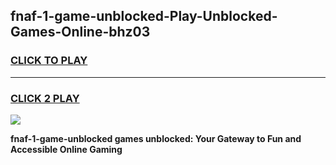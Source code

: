 
## fnaf-1-game-unblocked-Play-Unblocked-Games-Online-bhz03
<h3>
<a href="https://premium76.site?title=fnaf-1-game-unblocked&ref=25A">CLICK TO PLAY</a></h3>
<hr>

<h3>
<a href="https://premium76.site?title=fnaf-1-game-unblocked&ref=25A">CLICK 2 PLAY</a>
  
</h3>

<a href="https://premium76.site?title=fnaf-1-game-unblocked&ref=25A"><img src="https://clearcache.store/games.png"></a>


**fnaf-1-game-unblocked games unblocked: Your Gateway to Fun and Accessible Online Gaming**
